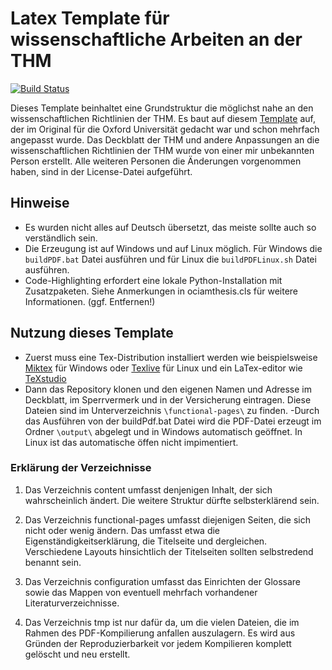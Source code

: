 # Latex Template für wissenschaftliche Arbeiten an der THM
[![Build Status](https://img.shields.io/endpoint.svg?url=https%3A%2F%2Factions-badge.atrox.dev%2FTheRobot2105%2FLatex-Template-THM%2Fbadge%3Fref%3Dmain&style=flat&label=Compile&logo=none)](https://actions-badge.atrox.dev/TheRobot2105/Latex-Template-THM/goto?ref=main)

Dieses Template beinhaltet eine Grundstruktur die möglichst nahe an den wissenschaftlichen Richtlinien der THM. Es baut auf diesem [Template](https://www.oxfordechoes.com/oxford-thesis-template/) auf, der im Original für die Oxford Universität gedacht war und schon mehrfach angepasst wurde. Das Deckblatt der THM und andere Anpassungen an die wissenschaftlichen Richtlinien der THM wurde von einer mir unbekannten Person erstellt. Alle weiteren Personen die Änderungen vorgenommen haben, sind in der License-Datei aufgeführt.

## Hinweise

- Es wurden nicht alles auf Deutsch übersetzt, das meiste sollte auch so verständlich sein.
- Die Erzeugung ist auf Windows und auf Linux möglich. Für Windows die `buildPDF.bat` Datei ausführen und für Linux die `buildPDFLinux.sh` Datei ausführen.
- Code-Highlighting erfordert eine lokale Python-Installation mit Zusatzpaketen. Siehe Anmerkungen in ociamthesis.cls für weitere Informationen. (ggf. Entfernen!)

## Nutzung dieses Template

- Zuerst muss eine Tex-Distribution installiert werden wie beispielsweise [Miktex](https://miktex.org/) für Windows oder [Texlive](https://tug.org/texlive/) für Linux und ein LaTex-editor wie [TeXstudio](https://www.texstudio.org/)
- Dann das Repository klonen und den eigenen Namen und Adresse im Deckblatt, im Sperrvermerk und in der Versicherung eintragen. Diese Dateien sind im Unterverzeichnis `\functional-pages\` zu finden.
-Durch das Ausführen von der buildPdf.bat Datei wird die PDF-Datei erzeugt im Ordner `\output\` abgelegt und in Windows automatisch geöffnet. In Linux ist das automatische öffen nicht impimentiert.

### Erklärung der Verzeichnisse

1. Das Verzeichnis content umfasst denjenigen Inhalt, der sich wahrscheinlich ändert. Die weitere Struktur dürfte selbsterklärend sein.

2. Das Verzeichnis functional-pages umfasst diejenigen Seiten, die sich nicht oder wenig ändern. Das umfasst etwa die Eigenständigkeitserklärung, die Titelseite und dergleichen. Verschiedene Layouts hinsichtlich der Titelseiten sollten selbstredend benannt sein.

3. Das Verzeichnis configuration umfasst das Einrichten der Glossare sowie das Mappen von eventuell mehrfach vorhandener Literaturverzeichnisse.

4. Das Verzeichnis tmp ist nur dafür da, um die vielen Dateien, die im Rahmen des PDF-Kompilierung anfallen auszulagern. Es wird aus Gründen der Reproduzierbarkeit vor jedem Kompilieren komplett gelöscht und neu erstellt.
